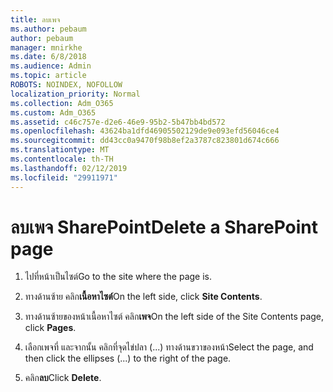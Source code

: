 ```yaml
---
title: ลบเพจ
ms.author: pebaum
author: pebaum
manager: mnirkhe
ms.date: 6/8/2018
ms.audience: Admin
ms.topic: article
ROBOTS: NOINDEX, NOFOLLOW
localization_priority: Normal
ms.collection: Adm_O365
ms.custom: Adm_O365
ms.assetid: c46c757e-d2e6-46e9-95b2-5b47bb4bd572
ms.openlocfilehash: 43624ba1dfd46905502129de9e093efd56046ce4
ms.sourcegitcommit: dd43cc0a9470f98b8ef2a3787c823801d674c666
ms.translationtype: MT
ms.contentlocale: th-TH
ms.lasthandoff: 02/12/2019
ms.locfileid: "29911971"
---
```

# <a name="delete-a-sharepoint-page"></a><span data-ttu-id="308a1-102">ลบเพจ SharePoint</span><span class="sxs-lookup"><span data-stu-id="308a1-102">Delete a SharePoint page</span></span>

1. <span data-ttu-id="308a1-103">ไปที่หน้าเป็นไซต์</span><span class="sxs-lookup"><span data-stu-id="308a1-103">Go to the site where the page is.</span></span>
    
2. <span data-ttu-id="308a1-104">ทางด้านซ้าย คลิก**เนื้อหาไซต์**</span><span class="sxs-lookup"><span data-stu-id="308a1-104">On the left side, click **Site Contents**.</span></span>
    
3. <span data-ttu-id="308a1-105">ทางด้านซ้ายของหน้าเนื้อหาไซต์ คลิก**เพจ**</span><span class="sxs-lookup"><span data-stu-id="308a1-105">On the left side of the Site Contents page, click **Pages**.</span></span>
    
4. <span data-ttu-id="308a1-106">เลือกเพจที่ และจากนั้น คลิกที่จุดไข่ปลา (...) ทางด้านขวาของหน้า</span><span class="sxs-lookup"><span data-stu-id="308a1-106">Select the page, and then click the ellipses (...) to the right of the page.</span></span>
    
5. <span data-ttu-id="308a1-107">คลิก**ลบ**</span><span class="sxs-lookup"><span data-stu-id="308a1-107">Click **Delete**.</span></span>
    

